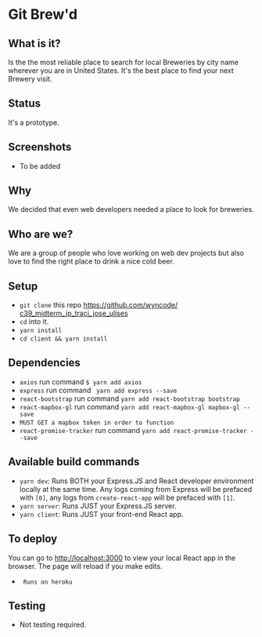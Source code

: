 # Git Brew'd


## What is it?

Is the the most reliable place to search for local Breweries by city name wherever you are in United States. It's the best place to find your next Brewery visit.

## Status

It's a prototype.

## Screenshots
- To be added


## Why

We decided that even web developers needed a place to look for breweries.

## Who are we?

We are a group of people who love working on web dev projects but also love to find the right place to drink a nice cold beer.

## Setup

- `git clone` this repo [https://github.com/wyncode/    c39_midterm_jp_traci_jose_ulises](https://github.com/wyncode/c39_midterm_jp_traci_jose_ulises)
- `cd` into it.
- `yarn install`
- `cd client && yarn install`

## Dependencies

- `axios` run command `$ yarn add axios`
- `express` run command ` yarn add express --save`
- `react-bootstrap` run command `yarn add react-bootstrap bootstrap`
- `react-mapbox-gl` run command `yarn add react-mapbox-gl mapbox-gl --save`
- `MUST GET a mapbox token in order to function`
- `react-promise-tracker` run command `yarn add react-promise-tracker --save`

## Available build commands

- `yarn dev`: Runs BOTH your Express.JS and React developer environment locally at the same time. Any logs coming from Express will be prefaced with `[0]`, any logs from `create-react-app` will be prefaced with `[1]`.
- `yarn server`: Runs JUST your Express.JS server.
- `yarn client`: Runs JUST your front-end React app.


## To deploy

You can go to [http://localhost:3000](http://localhost:3000) to view your local React app in the browser. The page will reload if you make edits.

- ` Runs on heroku`


## Testing
- Not testing required.



